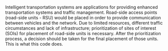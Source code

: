 Intelligent transportation systems are applications for providing enhanced transportation systems and traffic management. Road-side access points (road-side units - RSU) would be placed in order to provide communication between vehicles and the network. Due to limited resources, different traffic circumstances and lack of infrastructure; prioritization of sites of interest (SOIs) for placement of road-side units is necessary. After the prioritization process, a decision should be taken for the final placement of those units. This is what this code does.
